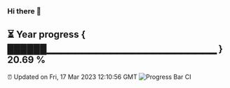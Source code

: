 ### Hi there 👋
⏳ Year progress { ██████▁▁▁▁▁▁▁▁▁▁▁▁▁▁▁▁▁▁▁▁▁▁▁▁ } 20.69 %
---
⏰ Updated on Fri, 17 Mar 2023 12:10:56 GMT
![Progress Bar CI](https://github.com/Moyi321/Moyi321/workflows/Progress%20Bar%20CI/badge.svg)
